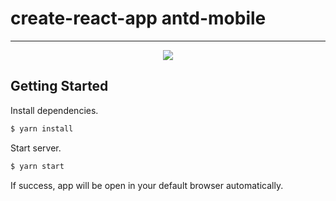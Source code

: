 # create-react-app   antd-mobile

---

<p align="center">
  <img src="http://images2017.cnblogs.com/blog/189537/201709/189537-20170907211512397-57694114.png" />
</p>

## Getting Started
Install dependencies.

```bash
$ yarn install
```

Start server.

```bash
$ yarn start
```

If success, app will be open in your default browser automatically.

